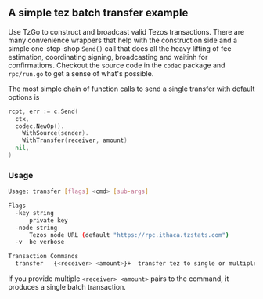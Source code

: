 ## A simple tez batch transfer example

Use TzGo to construct and broadcast valid Tezos transactions. There are many convenience wrappers that help with the construction side and a simple one-stop-shop `Send()` call that does all the heavy lifting of fee estimation, coordinating signing, broadcasting and waitinh for confirmations. Checkout the source code in the `codec` package and `rpc/run.go` to get a sense of what's possible.

The most simple chain of function calls to send a single transfer with default options is

```go
rcpt, err := c.Send(
  ctx,
  codec.NewOp().
    WithSource(sender).
    WithTransfer(receiver, amount)
  nil,
)
```

### Usage

```sh
Usage: transfer [flags] <cmd> [sub-args]

Flags
  -key string
      private key
  -node string
      Tezos node URL (default "https://rpc.ithaca.tzstats.com")
  -v  be verbose

Transaction Commands
  transfer   {<receiver> <amount>}+  transfer tez to single or multiple receiver(s)
```

If you provide multiple `<receiver> <amount>` pairs to the command, it produces a single batch transaction.